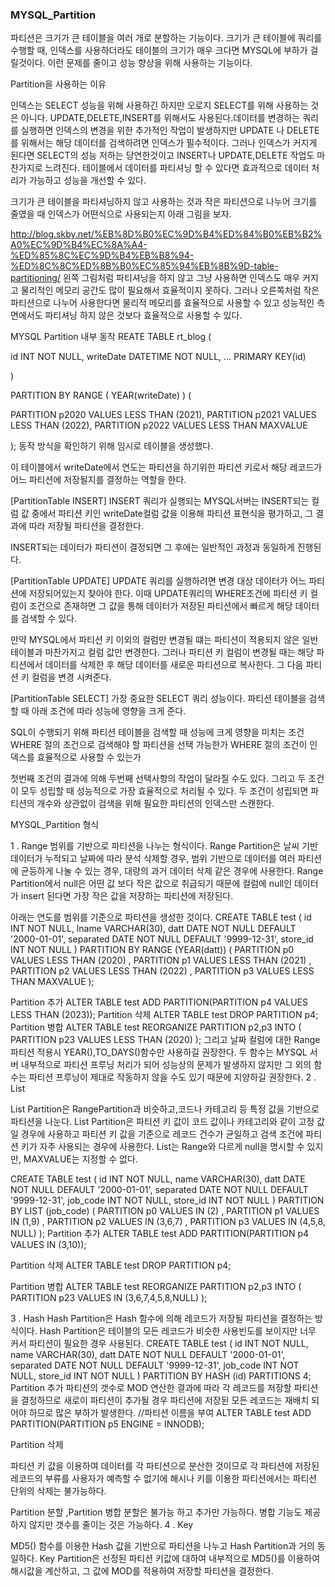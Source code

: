 ### MYSQL_Partition

파티션은 크기가 큰 테이블을 여러 개로 분할하는 기능이다.  크기가 큰 테이블에 쿼리를 수행할 때, 인덱스를 사용하더라도 테이블의 크기가 매우 크다면 MYSQL에 부하가 걸릴것이다. 이런 문제를 줄이고 성능  향상을 위해 사용하는 기능이다.

Partition을 사용하는 이유

인덱스는 SELECT 성능을 위해 사용하긴 하지만 오로지 SELECT를 위해 사용하는 것은 아니다. UPDATE,DELETE,INSERT를 위해서도 사용된다.데이터를 변경하는 쿼리를 실행하면 인덱스의 변경을 위한 추가적인 작업이 발생하지만 UPDATE 나 DELETE 를 위해서는 해당 데이터를 검색하려면 인덱스가 필수적이다.
그러나 인덱스가 커지게 된다면 SELECT의 성능 저하는 당연한것이고 INSERT나 UPDATE,DELETE 작업도 마찬가지로 느려진다.
테이블에서 데이터를 파티셔닝 할 수 있다면 효과적으로 데이터 처리가 가능하고 성능을 개선할 수 있다.

크기가 큰 테이블을 파티셔닝하지 않고 사용하는 것과 작은 파티션으로 나누어 크기를 줄였을 때 인덱스가 어떤식으로 사용되는지 아래 그림을 보자.

http://blog.skby.net/%EB%8D%B0%EC%9D%B4%ED%84%B0%EB%B2%A0%EC%9D%B4%EC%8A%A4-%ED%85%8C%EC%9D%B4%EB%B8%94-%ED%8C%8C%ED%8B%B0%EC%85%94%EB%8B%9D-table-partitioning/
왼쪽 그림처럼  파티셔닝을 하지 않고 그냥 사용하면 인덱스도 매우 커지고 물리적인 메모리 공간도 많이 필요해서 효율적이지 못하다.
그러나 오른쪽처럼 작은 파티션으로 나누어 사용한다면 물리적 메모리를 효율적으로 사용할 수 있고 성능적인 측면에서도 파티셔닝 하지 않은 것보다 효율적으로 사용할 수 있다.


MYSQL Partition 내부 동작
REATE TABLE rt_blog (

id INT NOT NULL,
writeDate DATETIME NOT NULL,
...
PRIMARY KEY(id)

)

PARTITION BY RANGE ( YEAR(writeDate) ) (

PARTITION p2020 VALUES LESS THAN (2021),
PARTITION p2021 VALUES LESS THAN (2022),
PARTITION p2022 VALUES LESS THAN MAXVALUE

);
동작 방식을 확인하기 위해 임시로 테이블을 생성했다.

이 테이블에서 writeDate에서 연도는 파티션을 하기위한 파티션 키로서 해당 레코드가 어느 파티션에 저장될지를 결정하는 역할을 한다.

[PartitionTable INSERT]
INSERT 쿼리가 실행되는 MYSQL서버는 INSERT되는 컬럼 값 중에서 파티션 키인 writeDate컬럼 값을 이용해 파티션 표현식을 평가하고, 그 결과에 따라 저장될 파티션을 결정한다.

INSERT되는 데이터가 파티션이 결정되면 그 후에는 일반적인 과정과 동일하게 진행된다.

[PartitionTable UPDATE]
UPDATE 쿼리를 실행하려면 변경 대상 데이터가 어느 파티션에 저장되어있는지 찾아야 한다. 이때 UPDATE쿼리의 WHERE조건에 파티션  키 컬럼이 조건으로 존재하면 그 값을 통해  데이터가 저장된 파티션에서 빠르게 해당 데이터를 검색할 수 있다.

만약 MYSQL에서 파티션 키 이외의 컬럼만 변경될 떄는 파티션이 적용되지 않은 일반 테이블과 마찬가지고 컬럼 값만 변경한다. 그러나 파티션 키 컬럼이 변경될 때는 해당 파티션에서 데이터를 삭제한 후 해당 데이터를 새로운 파티션으로 복사한다. 그 다음 파티션 키 컬럼을 변경 시켜준다.

[PartitionTable SELECT]
가장 중요한 SELECT 쿼리 성능이다. 파티션 테이블을 검색할 때 아래 조건에 따라 성능에 영향을 크게 준다.

SQL이 수행되기 위해 파티션 테이블을 검색할 때 성능에 크게 영향을 미치는 조건
WHERE 절의 조건으로 검색해야 할 파티션을 선택 가능한가
WHERE 절의 조건이 인덱스를 효율적으로 사용할 수 있는가

첫번째 조건의 결과에 의해 두번째 선택사항의 작업이 달라질 수도 있다.
그리고 두 조건이 모두 성립할 때 성능적으로 가장 효율적으로 처리될 수 있다. 두 조건이 성립되면 파티션의 개수와 상관없이 검색을 위해 필요한 파티션의 인덱스만 스캔한다.

MYSQL_Partition 형식

1 . Range
범위를 기반으로 파티션을 나누는 형식이다.
Range Partition은 날씨 기반 데이터가 누적되고 날짜에 따라 분석 삭제할 경우, 범위 기반으로 데이터를 여러 파티션에 균등하게 나눌 수 있는 경우, 대량의 과거 데이터 삭제 같은 경우에 사용한다.
Range Partition에서 null은 어떤 값 보다 작은 값으로 취급되기 때문에 컬럼에 null인 데이터가 insert 된다면 가장 작은 값을 저장하는 파티션에 저장된다.

아래는 연도를 범위를 기준으로 파티션을 생성한 것이다.
CREATE TABLE test (
    id INT NOT NULL,
    lname VARCHAR(30),
    datt DATE NOT NULL DEFAULT '2000-01-01',
    separated DATE NOT NULL DEFAULT '9999-12-31',
    store_id INT NOT NULL
) PARTITION BY RANGE (YEAR(datt)) (
    PARTITION p0 VALUES LESS THAN (2020) ,
    PARTITION p1 VALUES LESS THAN (2021) ,
    PARTITION p2 VALUES LESS THAN (2022) ,
    PARTITION p3 VALUES LESS THAN MAXVALUE
    );

Partition 추가 
ALTER TABLE test ADD PARTITION(PARTITION p4 VALUES LESS THAN (2023));
Partition 삭제
ALTER TABLE test DROP PARTITION p4;
Partition 병합
ALTER TABLE test 
REORGANIZE PARTITION p2,p3 INTO (
PARTITION p23 VALUES LESS THAN (2020)
);
그리고 날짜 컬럼에 대한 Range 파티션 적용시 YEAR(),TO_DAYS()함수만 사용하길 권장한다. 두 함수는 MYSQL 서버 내부적으로 파티션 프루닝 처리가 되어 성능상의 문제가 발생하지 않지만 그 외의 함수는 파티션 프루닝이 제대로 작동하지 않을 수도 있기 때문에 지양하길 권장한다.
2 . List

List Partition은 RangePartition과 비슷하고,코드나 카테고리 등 특정 값을 기반으로 파티션을 나눈다.
List Partition은 파티션 키 값이 코드 값이나 카테고리와 같이 고정 값일 경우에 사용하고 파티션 키 값을 기준으로 레코드 건수가 균일하고 검색 조건에 파티션 키가 자주 사용되는 경우에 사용한다.
List는 Range와 다르게 null을 명시할 수 있지만, MAXVALUE는 지정할 수 없다.

CREATE TABLE test (
    id INT NOT NULL,
    name VARCHAR(30),
    datt DATE NOT NULL DEFAULT '2000-01-01',
    separated DATE NOT NULL DEFAULT '9999-12-31',
    job_code INT NOT NULL,
    store_id INT NOT NULL
) PARTITION BY LIST (job_code) (
    PARTITION p0 VALUES IN (2) ,
    PARTITION p1 VALUES IN (1,9) ,
    PARTITION p2 VALUES IN (3,6,7) ,
    PARTITION p3 VALUES IN (4,5,8, NULL)
    );
Partition 추가 
ALTER TABLE test ADD PARTITION(PARTITION p4 VALUES IN (3,10));

Partition 삭제
ALTER TABLE test DROP PARTITION p4;

Partition 병합 
ALTER TABLE test 
REORGANIZE PARTITION p2,p3 INTO (
PARTITION p23  VALUES IN (3,6,7,4,5,8,NULL)
);


3 . Hash
Hash Partition은 Hash 함수에 의해 레코드가 저장될 파티션을 결정하는 방식이다.
Hash Partition은 테이블의 모든 레코드가 비슷한 사용빈도를 보이지만 너무 커서 파티션이 필요한 경우 사용된다.
CREATE TABLE test (
    id INT NOT NULL,
    name VARCHAR(30),
    datt DATE NOT NULL DEFAULT '2000-01-01',
    separated DATE NOT NULL DEFAULT '9999-12-31',
    job_code INT NOT NULL,
    store_id INT NOT NULL
) PARTITION BY HASH (id)
PARTITIONS 4;
Partition 추가 
파티션의 갯수로 MOD 연산한 결과에 따라 각 레코드를 저장할 파티션을 결정하므로 새로이 파티션이 추가될 경우 파티션에 저장된 모든 레코드는 재배치 되어야 하므로 많은 부하가 발생한다.
//파티션 이름을 부여
ALTER TABLE test ADD PARTITION(PARTITION p5 ENGINE = INNODB);

Partition 삭제 

파티션 키 값을 이용하여 데이터를 각 파티션으로 분산한 것이므로 각 파티션에 저장된 레코드의 부류를 사용자가 예측할 수 없기에 해시나 키를 이용한 파티션에서는 파티션 단위의 삭제는 불가능하다.

Partition 분할 ,Partition 병합
분할은 불가능 하고 추가만 가능하다. 병합 기능도 제공하지 않지만 갯수를 줄이는 것은 가능하다.
4 . Key

MD5() 함수를 이용한 Hash 값을 기반으로 파티션을 나누고 Hash Partition과 거의 동일하다.
Key Partition은 선정된 파티션 키값에 대하여 내부적으로 MD5()를 이용하여 해시값을 계산하고, 그 값에 MOD를 적용하여 저장할 파티션을 결정한다.

